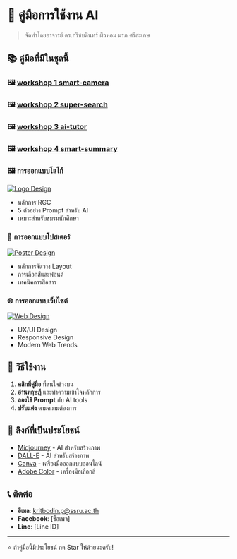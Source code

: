 # 🎨 คู่มือการใช้งาน AI

> จัดทำโดยอาจารย์ ดร.กริชบดินทร์ ผิวหอม มรภ ศรีสะเกษ

## 📚 คู่มือที่มีในชุดนี้
### 🖼️ [workshop 1 smart-camera](https://kritbodin.github.io/AI-SSKRU/smart-camera/index.html)
### 🖼️ [workshop 2 super-search](https://kritbodin.github.io/AI-SSKRU/super-search/index.html)
### 🖼️ [workshop 3 ai-tutor](https://kritbodin.github.io/AI-SSKRU/ai-tutor/index.html)
### 🖼️ [workshop 4 smart-summary](https://kritbodin.github.io/AI-SSKRU/smart-summary/index.html)

### 🖼️ การออกแบบโลโก้
[![Logo Design](https://img.shields.io/badge/ดูคู่มือ-โลโก้-blue?style=for-the-badge)](./logo-design/)
- หลักการ RGC
- 5 ตัวอย่าง Prompt สำหรับ AI
- เหมาะสำหรับชมรมนักศึกษา

### 📄 การออกแบบโปสเตอร์
[![Poster Design](https://img.shields.io/badge/ดูคู่มือ-โปสเตอร์-green?style=for-the-badge)](./poster-design/)
- หลักการจัดวาง Layout
- การเลือกสีและฟอนต์
- เทคนิคการสื่อสาร

### 🌐 การออกแบบเว็บไซต์
[![Web Design](https://img.shields.io/badge/ดูคู่มือ-เว็บไซต์-purple?style=for-the-badge)](./web-design/)
- UX/UI Design
- Responsive Design
- Modern Web Trends

## 🚀 วิธีใช้งาน

1. **คลิกที่คู่มือ** ที่สนใจข้างบน
2. **อ่านทฤษฎี** และทำความเข้าใจหลักการ
3. **ลองใช้ Prompt** กับ AI tools
4. **ปรับแต่ง** ตามความต้องการ

## 🔗 ลิงก์ที่เป็นประโยชน์

- [Midjourney](https://midjourney.com) - AI สำหรับสร้างภาพ
- [DALL-E](https://openai.com/dall-e-2) - AI สำหรับสร้างภาพ
- [Canva](https://canva.com) - เครื่องมือออกแบบออนไลน์
- [Adobe Color](https://color.adobe.com) - เครื่องมือเลือกสี

## 📞 ติดต่อ

- **อีเมล**: kritbodin.p@ssru.ac.th
- **Facebook**: [ชื่อเพจ]
- **Line**: [Line ID]

---
⭐ ถ้าคู่มือนี้มีประโยชน์ กด Star ให้ด้วยนะครับ!
